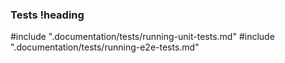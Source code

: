 <!-- .documentation/tests/main.md -->
### Tests !heading

#include ".documentation/tests/running-unit-tests.md"
#include ".documentation/tests/running-e2e-tests.md"
